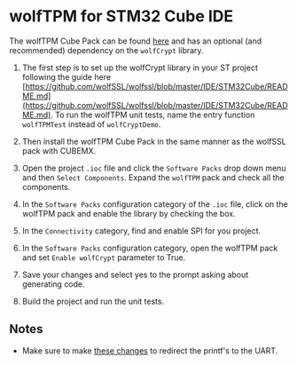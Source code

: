 # wolfTPM for STM32 Cube IDE

The wolfTPM Cube Pack can be found [here](https://www.wolfssl.com/files/ide/I-CUBE-wolfTPM.pack) and has an optional (and recommended) dependency on the `wolfCrypt` library.

1. The first step is to set up the wolfCrypt library in your ST project following the guide here [https://github.com/wolfSSL/wolfssl/blob/master/IDE/STM32Cube/README.md](https://github.com/wolfSSL/wolfssl/blob/master/IDE/STM32Cube/README.md). To run the wolfTPM unit tests, name the entry function `wolfTPMTest` instead of `wolfCryptDemo`.

2. Then install the wolfTPM Cube Pack in the same manner as the wolfSSL pack with CUBEMX.

3. Open the project `.ioc` file and click the `Software Packs` drop down menu and then `Select Components`. Expand the `wolfTPM` pack and check all the components.

4. In the `Software Packs` configuration category of the `.ioc` file, click on the wolfTPM pack and enable the library by checking the box.

5. In the `Connectivity` category, find and enable SPI for you project.

6. In the `Software Packs` configuration category, open the wolfTPM pack and set `Enable wolfCrypt` parameter to True.

7. Save your changes and select yes to the prompt asking about generating code.

8. Build the project and run the unit tests.

## Notes
- Make sure to make [these changes](https://github.com/wolfSSL/wolfssl/tree/master/IDE/STM32Cube#stm32-printf) to redirect the printf's to the UART.

